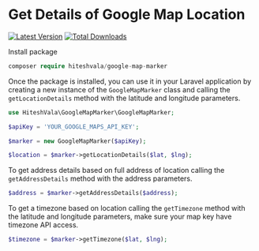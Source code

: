 # Get Details of Google Map Location

[![Latest Version](https://img.shields.io/github/v/release/hiteshsamcom/google-map-marker.svg?style=flat-square)](https://github.com/hiteshsamcom/google-map-marker/releases)
[![Total Downloads](https://img.shields.io/packagist/dt/hiteshvala/google-map-marker.svg?style=flat-square)](https://packagist.org/packages/hiteshvala/google-map-marker)

Install package

```php
composer require hiteshvala/google-map-marker
```

Once the package is installed, you can use it in your Laravel application by creating a new instance of the `GoogleMapMarker` class and calling the `getLocationDetails` method with the latitude and longitude parameters.

```php
use HiteshVala\GoogleMapMarker\GoogleMapMarker;

$apiKey = 'YOUR_GOOGLE_MAPS_API_KEY';

$marker = new GoogleMapMarker($apiKey);

$location = $marker->getLocationDetails($lat, $lng);

```


To get address details based on full address of location calling the `getAddressDetails` method with the address parameters.
```php
$address = $marker->getAddressDetails($address);
```


To get a timezone based on location calling the `getTimezone` method with the latitude and longitude parameters, make sure your map key have timezone API access.
```php
$timezone = $marker->getTimezone($lat, $lng);
```


